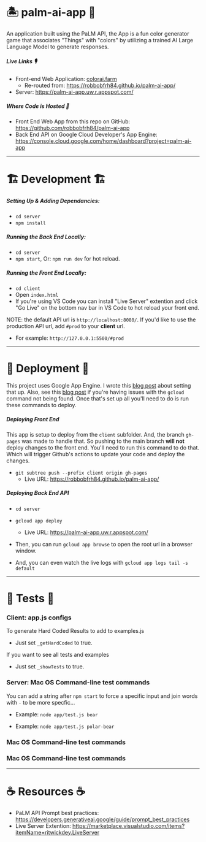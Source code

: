 # 🏝️ palm-ai-app 🎨
An application built using the PaLM API, the App is a fun color generator game that associates "Things" with "colors" by utilizing a trained AI Large Language Model to generate responses. 


##### Live Links 🎙️

- Front-end Web Application: [colorai.farm](https://colorai.farm)
  - Re-routed from: https://robbobfrh84.github.io/palm-ai-app/
- Server: https://palm-ai-app.uw.r.appspot.com/

##### Where Code is Hosted 🍦

- Front End Web App from this repo on GitHub: https://github.com/robbobfrh84/palm-ai-app
- Back End API on Google Cloud Developer's App Engine: https://console.cloud.google.com/home/dashboard?project=palm-ai-app

----

# 🏗️ Development 🏗️
##### Setting Up & Adding Dependancies:

- `cd server`
- `npm install` 

##### Running the Back End Locally:

- `cd server`
- `npm start`, Or: `npm run dev` for hot reload.

##### Running the Front End Locally:

- `cd client`
- Open `index.html`
- If you're using VS Code you can install "Live Server" extention and click "Go Live" on the bottom nav bar in VS Code to hot reload your front end. 

NOTE: the default API url is `http://localhost:8080/`. If you'd like to use the production API url, add `#prod` to your **client** url. 
- For example: `http://127.0.0.1:5500/#prod`

----

# 🚀 Deployment 🚀
This project uses Google App Engine. I wrote this [blog post](https://medium.com/@bobmain49/node-js-app-engine-with-google-cli-getting-started-guide-2023-556a4805cebd) about setting that up. Also, see this [blog post](https://medium.com/@bobmain49/dealing-with-sh-gcloud-command-not-found-after-setting-up-gcloud-cli-5e11b9290e6) if you're having issues with the `gcloud` command not being found. Once that's set up all you'll need to do is run these commands to deploy. 

##### Deploying Front End 

This app is setup to deploy from the `client` subfolder. And, the branch `gh-pages` was made to handle that. So pushing to the main branch **will not** deploy changes to the front end. You'll need to run this command to do that. Which will trigger Github's actions to update your code and deploy the changes.

- `git subtree push --prefix client origin gh-pages`
  - Live URL:  https://robbobfrh84.github.io/palm-ai-app/

##### Deploying Back End API

- `cd server`
- `gcloud app deploy` 
  - Live URL: https://palm-ai-app.uw.r.appspot.com/

- Then, you can run `gcloud app browse` to open the root url in a browser window.
- And, you can even watch the live logs with `gcloud app logs tail -s default`

----


# 🥽 Tests 🧪 

### Client: app.js configs 
To generate Hard Coded Results to add to examples.js
- Just set `_getHardCoded` to true. 

If you want to see all tests and examples
- Just set `_showTests` to true. 

### Server: Mac OS Command-line test commands
You can add a string after `npm start` to force a specific input and join words with `-` to be more specfic...
- Example: `node app/test.js bear`

- Example: `node app/test.js polar-bear`

### Mac OS Command-line test commands
### Mac OS Command-line test commands



----

# ☕️ Resources ☕️
- PaLM API Prompt best practices: https://developers.generativeai.google/guide/prompt_best_practices
- Live Server Extention: https://marketplace.visualstudio.com/items?itemName=ritwickdey.LiveServer
